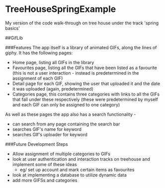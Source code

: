 # TreeHouseSpringExample
My version of the code walk-through on tree house under the track 'spring basics'

##GifLib

###Features
The app itself is a library of animated GIFs, along the lines of giphy. It has the following pages:

* Home page, listing all GIFs in the library
* Favourites page, listing all the GIFs that have been listed as a favourite (this is not a user interaction - instead is predetermined in the assignment of each GIF)
* Detail page for each GIF, showing the user that uploaded it and the date it was uploaded (again, predetermined)
* Categories page, this contains three categories with links to all the GIFs that fall under these respectively (these were predetermined by myself and each GIF can only be assigned to one category)

As well as these pages the app also has a search functionality - 
* can search from any page containing the search bar
* searches GIF's name for keyword
* searches GIf's uploader for keyword

###Future Development Steps

* Allow assignment of multiple categories to GIFs
* look at user authentication and interaction tracks on treehouse and implement some of these ideas
    * eg/ set up account and mark certain items as favourites
* look at implementing a database to utilize dynamic data
* add more GIFSs and categories

